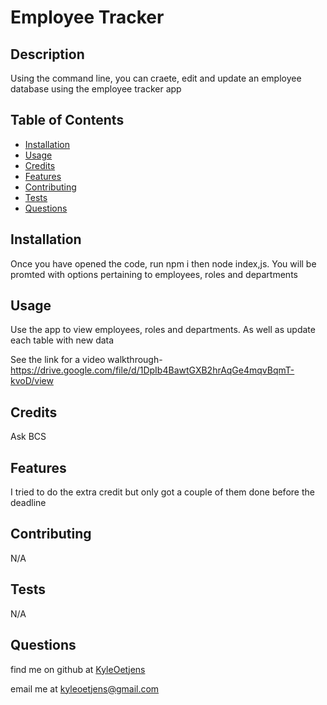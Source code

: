 # Employee Tracker

## Description  

Using the command line, you can craete, edit and update an employee database using the employee tracker app

## Table of Contents

- [Installation](#installation)
- [Usage](#usage)
- [Credits](#credits)
- [Features](#features)
- [Contributing](#contributing)
- [Tests](#tests)
- [Questions](#questions)


## Installation

Once you have opened the code, run npm i then node index,js.  You will be promted with options pertaining to employees, roles and departments

## Usage

Use the app to view employees, roles and departments.  As well as update each table with new data

See the link for a video walkthrough-  https://drive.google.com/file/d/1DpIb4BawtGXB2hrAqGe4mqvBqmT-kvoD/view
## Credits  

Ask BCS


## Features  

I tried to do the extra credit but only got a couple of them done before the deadline


## Contributing  

N/A


## Tests

N/A

## Questions
find me on github at [KyleOetjens](https://github.com/KyleOetjens)  
  
email me at kyleoetjens@gmail.com